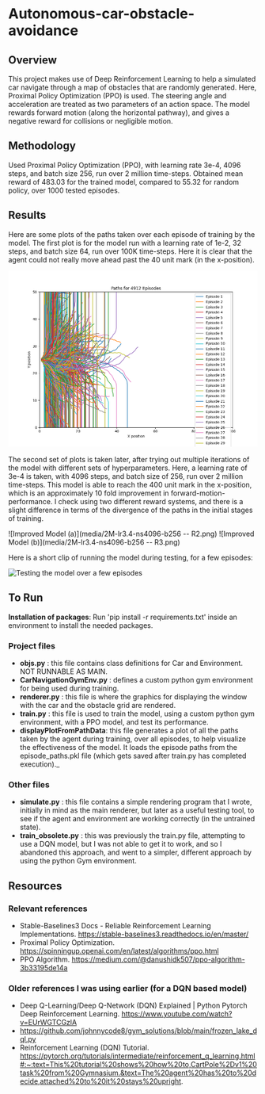 # Autonomous-car-obstacle-avoidance

## Overview

This project makes use of Deep Reinforcement Learning to help a simulated car navigate through a map of obstacles that are randomly generated.
Here, Proximal Policy Optimization (PPO) is used. The steering angle and acceleration are treated as two parameters of an action space. The model rewards forward motion (along the horizontal pathway), and gives a negative reward for collisions or negligible motion.

## Methodology

Used Proximal Policy Optimization (PPO), with learning rate 3e-4, 4096 steps, and batch size 256, run over 2 million time-steps.
Obtained mean reward of 483.03 for the trained model, compared to 55.32 for random policy, over 1000 tested episodes.

## Results

Here are some plots of the paths taken over each episode of training by the model.
The first plot is for the model run with a learning rate of 1e-2, 32 steps, and batch size 64, run over 100K time-steps. Here it is clear that the agent could not really move ahead past the 40 unit mark (in the x-position).

![The first iteration of the model](media/7aug-100K-lr1.2-n32-b64.png)

The second set of plots is taken later, after trying out multiple iterations of the model with different sets of hyperparameters. Here, a learning rate of 3e-4 is taken, with 4096 steps, and batch size of 256, run over 2 million time-steps.
This model is able to reach the 400 unit mark in the x-position, which is an approximately 10 fold improvement in forward-motion-performance. I check using two different reward systems, and there is a slight difference in terms of the divergence of the paths in the initial stages of training.

![Improved Model (a)](media/2M-lr3.4-ns4096-b256 -- R2.png)
![Improved Model (b)](media/2M-lr3.4-ns4096-b256 -- R3.png)

Here is a short clip of running the model during testing, for a few episodes:

![Testing the model over a few episodes](media/gif-model-testing.gif)

## To Run

**Installation of packages**: Run 'pip install -r requirements.txt' inside an environment to install the needed packages.

### Project files
- **objs.py** : this file contains class definitions for Car and Environment. NOT RUNNABLE AS MAIN.
- **CarNavigationGymEnv.py** : defines a custom python gym environment for being used during training.
- **renderer.py** : this file is where the graphics for displaying the window with the car and the obstacle grid are rendered.
- **train.py** : this file is used to train the model, using a custom python gym environment, with a PPO model, and test its performance.
- **displayPlotFromPathData**: this file generates a plot of all the paths taken by the agent during training, over all episodes, to help visualize the effectiveness of the model. It loads the episode paths from the episode_paths.pkl file (which gets saved after train.py has completed execution)._

### Other files
- **simulate.py** : this file contains a simple rendering program that I wrote, initially in mind as the main renderer, but later as a useful testing tool, to see if the agent and environment are working correctly (in the untrained state).
- **train_obsolete.py** : this was previously the train.py file, attempting to use a DQN model, but I was not able to get it to work, and so I abandoned this approach, and went to a simpler, different approach by using the python Gym environment.

## Resources

### Relevant references
- Stable-Baselines3 Docs - Reliable Reinforcement Learning Implementations. https://stable-baselines3.readthedocs.io/en/master/
- Proximal Policy Optimization. https://spinningup.openai.com/en/latest/algorithms/ppo.html
- PPO Algorithm. https://medium.com/@danushidk507/ppo-algorithm-3b33195de14a

### Older references I was using earlier (for a DQN based model)
- Deep Q-Learning/Deep Q-Network (DQN) Explained | Python Pytorch Deep Reinforcement Learning. https://www.youtube.com/watch?v=EUrWGTCGzlA
- https://github.com/johnnycode8/gym_solutions/blob/main/frozen_lake_dql.py
- Reinforcement Learning (DQN) Tutorial. https://pytorch.org/tutorials/intermediate/reinforcement_q_learning.html#:~:text=This%20tutorial%20shows%20how%20to,CartPole%2Dv1%20task%20from%20Gymnasium.&text=The%20agent%20has%20to%20decide,attached%20to%20it%20stays%20upright.
